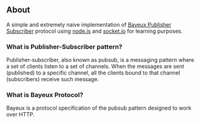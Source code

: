 ## About
A simple and extremely naive implementation of [Bayeux Publisher Subscriber](http://svn.cometd.com/trunk/bayeux/bayeux.html) protocol using [node.js](https://github.com/joyent/node)
and [socket.io](https://github.com/learnboost/socket.io-node) for learning purposes.

### What is Publisher-Subscriber pattern?
Publisher-subscriber, also known as pubsub, is a messaging pattern where a set of
clients listen to a set of channels. When the messages are sent (published) to a
specific channel, all the clients bound to that channel (subscribers) receive
such message.

### What is Bayeux Protocol?
Bayeux is a protocol specification of the pubsub pattern designed to work over
HTTP.

